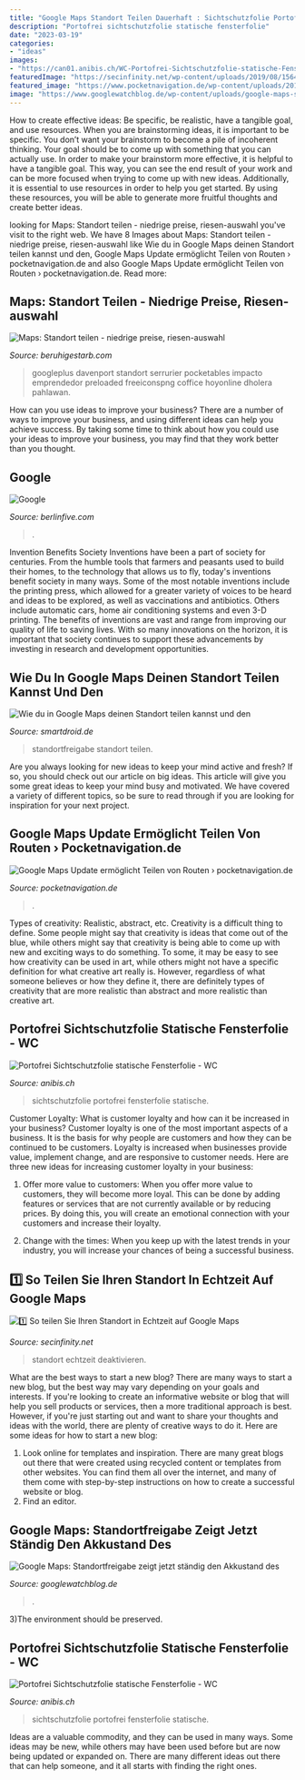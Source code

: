 ```yaml
---
title: "Google Maps Standort Teilen Dauerhaft : Sichtschutzfolie Portofrei Fensterfolie Statische"
description: "Portofrei sichtschutzfolie statische fensterfolie"
date: "2023-03-19"
categories:
- "ideas"
images:
- "https://can01.anibis.ch/WC-Portofrei-Sichtschutzfolie-statische-Fensterfolie/?2048x1536/3/70/anibis/445/136/023/SOFMkAlRakKy2r6gtdPI0A_1.jpg"
featuredImage: "https://secinfinity.net/wp-content/uploads/2019/08/1564919477_377_So-teilen-Sie-Ihren-Standort-in-Echtzeit-auf-Google-Maps.jpg"
featured_image: "https://www.pocketnavigation.de/wp-content/uploads/2015/01/Google_Maps_iOS-Restaurant-Filter-011-550x978.png"
image: "https://www.googlewatchblog.de/wp-content/uploads/google-maps-standortfreigabe-akku-1.jpg"
---
```



How to create effective ideas: Be specific, be realistic, have a tangible goal, and use resources.
When you are brainstorming ideas, it is important to be specific. You don’t want your brainstorm to become a pile of incoherent thinking. Your goal should be to come up with something that you can actually use. In order to make your brainstorm more effective, it is helpful to have a tangible goal. This way, you can see the end result of your work and can be more focused when trying to come up with new ideas. Additionally, it is essential to use resources in order to help you get started. By using these resources, you will be able to generate more fruitful thoughts and create better ideas.

	

		
looking for Maps: Standort teilen - niedrige preise, riesen-auswahl you've visit to the right web. We have 8 Images about Maps: Standort teilen - niedrige preise, riesen-auswahl like Wie du in Google Maps deinen Standort teilen kannst und den, Google Maps Update ermöglicht Teilen von Routen › pocketnavigation.de and also Google Maps Update ermöglicht Teilen von Routen › pocketnavigation.de. Read more:
		
    
## Maps: Standort Teilen - Niedrige Preise, Riesen-auswahl

<img loading=lazy src="https://beruhigestarb.com/oup/3_a8HbFrZF8J8DGagtJ9-wHaHa.jpg" onerror="this.onerror=null;this.src='https://tse2.mm.bing.net/th?id=OIP.sfqj2_AI3Txa3kDZQHIgnQAAAA&amp;pid=15.1';" alt="Maps: Standort teilen - niedrige preise, riesen-auswahl">

_Source: beruhigestarb.com_

>googleplus davenport standort serrurier pocketables impacto emprendedor preloaded freeiconspng coffice hoyonline dholera pahlawan. 

	

How can you use ideas to improve your business?
There are a number of ways to improve your business, and using different ideas can help you achieve success. By taking some time to think about how you could use your ideas to improve your business, you may find that they work better than you thought.

    
## Google

<img loading=lazy src="https://berlinfive.com/2019/wp-content/uploads/2019/01/header-3d-modelle-mobile1319x1440-1-768x838.jpg" onerror="this.onerror=null;this.src='https://tse3.mm.bing.net/th?id=OIP.qLDJDwepPTEOyLgPhvOOWQHaIF&amp;pid=15.1';" alt="Google">

_Source: berlinfive.com_

>. 

	

Invention Benefits Society
Inventions have been a part of society for centuries. From the humble tools that farmers and peasants used to build their homes, to the technology that allows us to fly, today's inventions benefit society in many ways. 
Some of the most notable inventions include the printing press, which allowed for a greater variety of voices to be heard and ideas to be explored, as well as vaccinations and antibiotics. Others include automatic cars, home air conditioning systems and even 3-D printing. 
The benefits of inventions are vast and range from improving our quality of life to saving lives. With so many innovations on the horizon, it is important that society continues to support these advancements by investing in research and development opportunities.

    
## Wie Du In Google Maps Deinen Standort Teilen Kannst Und Den

<img loading=lazy src="https://i2.wp.com/www.smartdroid.de/wp-content/uploads/2020/08/google-maps-standortfreigabe-screenshots.jpg?resize=1950%2C2048&amp;ssl=1" onerror="this.onerror=null;this.src='https://tse2.mm.bing.net/th?id=OIP.8QsNXKvy-JM1OxHZBmAeJAHaHx&amp;pid=15.1';" alt="Wie du in Google Maps deinen Standort teilen kannst und den">

_Source: smartdroid.de_

>standortfreigabe standort teilen. 

	

Are you always looking for new ideas to keep your mind active and fresh? If so, you should check out our article on big ideas. This article will give you some great ideas to keep your mind busy and motivated. We have covered a variety of different topics, so be sure to read through if you are looking for inspiration for your next project.

    
## Google Maps Update Ermöglicht Teilen Von Routen › Pocketnavigation.de

<img loading=lazy src="https://www.pocketnavigation.de/wp-content/uploads/2015/01/Google_Maps_iOS-Restaurant-Filter-011-550x978.png" onerror="this.onerror=null;this.src='https://tse4.mm.bing.net/th?id=OIP.rdm8Kcb4lNb1CTkUWDdqdgHaNK&amp;pid=15.1';" alt="Google Maps Update ermöglicht Teilen von Routen › pocketnavigation.de">

_Source: pocketnavigation.de_

>. 

	

Types of creativity: Realistic, abstract, etc.
Creativity is a difficult thing to define. Some people might say that creativity is ideas that come out of the blue, while others might say that creativity is being able to come up with new and exciting ways to do something. To some, it may be easy to see how creativity can be used in art, while others might not have a specific definition for what creative art really is. However, regardless of what someone believes or how they define it, there are definitely types of creativity that are more realistic than abstract and more realistic than creative art.

    
## Portofrei Sichtschutzfolie Statische Fensterfolie - WC

<img loading=lazy src="https://can01.anibis.ch/WC-Portofrei-Sichtschutzfolie-statische-Fensterfolie/?2048x1536/3/70/anibis/445/136/023/QyPHKLOqkE6MMWu7vq4rVQ_1.jpg" onerror="this.onerror=null;this.src='https://tse1.mm.bing.net/th?id=OIP._x6XuVzf5wwSld7PwWAlrwHaGP&amp;pid=15.1';" alt="Portofrei Sichtschutzfolie statische Fensterfolie - WC">

_Source: anibis.ch_

>sichtschutzfolie portofrei fensterfolie statische. 

	

Customer Loyalty: What is customer loyalty and how can it be increased in your business?
Customer loyalty is one of the most important aspects of a business. It is the basis for why people are customers and how they can be continued to be customers. Loyalty is increased when businesses provide value, implement change, and are responsive to customer needs. Here are three new ideas for increasing customer loyalty in your business:
1. Offer more value to customers: When you offer more value to customers, they will become more loyal. This can be done by adding features or services that are not currently available or by reducing prices. By doing this, you will create an emotional connection with your customers and increase their loyalty.

2. Change with the times: When you keep up with the latest trends in your industry, you will increase your chances of being a successful business.

    
## 1️⃣ So Teilen Sie Ihren Standort In Echtzeit Auf Google Maps

<img loading=lazy src="https://secinfinity.net/wp-content/uploads/2019/08/1564919477_377_So-teilen-Sie-Ihren-Standort-in-Echtzeit-auf-Google-Maps.jpg" onerror="this.onerror=null;this.src='https://tse3.mm.bing.net/th?id=OIP.OrL6QjzhCtzE2p3O1stcLQAAAA&amp;pid=15.1';" alt="1️⃣ So teilen Sie Ihren Standort in Echtzeit auf Google Maps">

_Source: secinfinity.net_

>standort echtzeit deaktivieren. 

	

What are the best ways to start a new blog?
There are many ways to start a new blog, but the best way may vary depending on your goals and interests. If you're looking to create an informative website or blog that will help you sell products or services, then a more traditional approach is best. However, if you're just starting out and want to share your thoughts and ideas with the world, there are plenty of creative ways to do it. Here are some ideas for how to start a new blog: 
1. Look online for templates and inspiration. There are many great blogs out there that were created using recycled content or templates from other websites. You can find them all over the internet, and many of them come with step-by-step instructions on how to create a successful website or blog. 
2. Find an editor.

    
## Google Maps: Standortfreigabe Zeigt Jetzt Ständig Den Akkustand Des

<img loading=lazy src="https://www.googlewatchblog.de/wp-content/uploads/google-maps-standortfreigabe-akku-1.jpg" onerror="this.onerror=null;this.src='https://tse4.mm.bing.net/th?id=OIP.3Ve0Jj9Onv67qR6AvIx2-gHaE4&amp;pid=15.1';" alt="Google Maps: Standortfreigabe zeigt jetzt ständig den Akkustand des">

_Source: googlewatchblog.de_

>. 

	

3)The environment should be preserved. 

    
## Portofrei Sichtschutzfolie Statische Fensterfolie - WC

<img loading=lazy src="https://can01.anibis.ch/WC-Portofrei-Sichtschutzfolie-statische-Fensterfolie/?2048x1536/3/70/anibis/445/136/023/SOFMkAlRakKy2r6gtdPI0A_1.jpg" onerror="this.onerror=null;this.src='https://tse1.mm.bing.net/th?id=OIP.pRbLx9a4N9ME_CTcYdvshAHaHx&amp;pid=15.1';" alt="Portofrei Sichtschutzfolie statische Fensterfolie - WC">

_Source: anibis.ch_

>sichtschutzfolie portofrei fensterfolie statische. 

	

Ideas are a valuable commodity, and they can be used in many ways. Some ideas may be new, while others may have been used before but are now being updated or expanded on. There are many different ideas out there that can help someone, and it all starts with finding the right ones.

